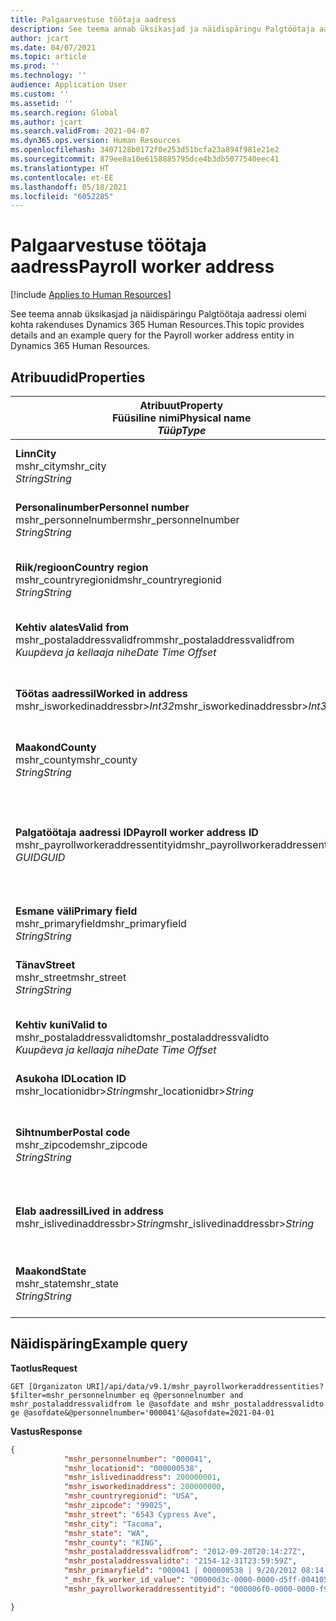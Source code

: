 ```yaml
---
title: Palgaarvestuse töötaja aadress
description: See teema annab üksikasjad ja näidispäringu Palgtöötaja aadressi olemi kohta rakenduses Dynamics 365 Human Resources.
author: jcart
ms.date: 04/07/2021
ms.topic: article
ms.prod: ''
ms.technology: ''
audience: Application User
ms.custom: ''
ms.assetid: ''
ms.search.region: Global
ms.author: jcart
ms.search.validFrom: 2021-04-07
ms.dyn365.ops.version: Human Resources
ms.openlocfilehash: 3407128b0172f0e253d51bcfa23a894f981e21e2
ms.sourcegitcommit: 879ee8a10e6158885795dce4b3db5077540eec41
ms.translationtype: HT
ms.contentlocale: et-EE
ms.lasthandoff: 05/18/2021
ms.locfileid: "6052285"
---
```

# <a name="payroll-worker-address"></a><span data-ttu-id="c375b-103">Palgaarvestuse töötaja aadress</span><span class="sxs-lookup"><span data-stu-id="c375b-103">Payroll worker address</span></span>

[!include [Applies to Human Resources](../includes/applies-to-hr.md)]

<span data-ttu-id="c375b-104">See teema annab üksikasjad ja näidispäringu Palgtöötaja aadressi olemi kohta rakenduses Dynamics 365 Human Resources.</span><span class="sxs-lookup"><span data-stu-id="c375b-104">This topic provides details and an example query for the Payroll worker address entity in Dynamics 365 Human Resources.</span></span>

## <a name="properties"></a><span data-ttu-id="c375b-105">Atribuudid</span><span class="sxs-lookup"><span data-stu-id="c375b-105">Properties</span></span>

| <span data-ttu-id="c375b-106">Atribuut</span><span class="sxs-lookup"><span data-stu-id="c375b-106">Property</span></span><br><span data-ttu-id="c375b-107">**Füüsiline nimi**</span><span class="sxs-lookup"><span data-stu-id="c375b-107">**Physical name**</span></span><br><span data-ttu-id="c375b-108">**_Tüüp_**</span><span class="sxs-lookup"><span data-stu-id="c375b-108">**_Type_**</span></span> | <span data-ttu-id="c375b-109">Kasuta</span><span class="sxs-lookup"><span data-stu-id="c375b-109">Use</span></span> | <span data-ttu-id="c375b-110">Kirjeldus</span><span class="sxs-lookup"><span data-stu-id="c375b-110">Description</span></span> |
| --- | --- | --- |
| <span data-ttu-id="c375b-111">**Linn**</span><span class="sxs-lookup"><span data-stu-id="c375b-111">**City**</span></span><br><span data-ttu-id="c375b-112">mshr_city</span><span class="sxs-lookup"><span data-stu-id="c375b-112">mshr_city</span></span><br><span data-ttu-id="c375b-113">*String*</span><span class="sxs-lookup"><span data-stu-id="c375b-113">*String*</span></span> | <span data-ttu-id="c375b-114">Kirjutuskaitstud</span><span class="sxs-lookup"><span data-stu-id="c375b-114">Read-only</span></span><br><span data-ttu-id="c375b-115">Nõutav</span><span class="sxs-lookup"><span data-stu-id="c375b-115">Required</span></span> | <span data-ttu-id="c375b-116">Määratletud linna aadress.</span><span class="sxs-lookup"><span data-stu-id="c375b-116">The city defined for the address.</span></span>   |
| <span data-ttu-id="c375b-117">**Personalinumber**</span><span class="sxs-lookup"><span data-stu-id="c375b-117">**Personnel number**</span></span><br><span data-ttu-id="c375b-118">mshr_personnelnumber</span><span class="sxs-lookup"><span data-stu-id="c375b-118">mshr_personnelnumber</span></span><br><span data-ttu-id="c375b-119">*String*</span><span class="sxs-lookup"><span data-stu-id="c375b-119">*String*</span></span> | <span data-ttu-id="c375b-120">Kirjutuskaitstud</span><span class="sxs-lookup"><span data-stu-id="c375b-120">Read-only</span></span><br><span data-ttu-id="c375b-121">Nõutav</span><span class="sxs-lookup"><span data-stu-id="c375b-121">Required</span></span> | <span data-ttu-id="c375b-122">Töötaja kordumatu personalinumber.</span><span class="sxs-lookup"><span data-stu-id="c375b-122">The employee's unique personnel number.</span></span>  |
| <span data-ttu-id="c375b-123">**Riik/regioon**</span><span class="sxs-lookup"><span data-stu-id="c375b-123">**Country region**</span></span><br><span data-ttu-id="c375b-124">mshr_countryregionid</span><span class="sxs-lookup"><span data-stu-id="c375b-124">mshr_countryregionid</span></span><br><span data-ttu-id="c375b-125">*String*</span><span class="sxs-lookup"><span data-stu-id="c375b-125">*String*</span></span> | <span data-ttu-id="c375b-126">Kirjutuskaitstud</span><span class="sxs-lookup"><span data-stu-id="c375b-126">Read-only</span></span><br><span data-ttu-id="c375b-127">Nõutav</span><span class="sxs-lookup"><span data-stu-id="c375b-127">Required</span></span> | <span data-ttu-id="c375b-128">Defineeritud riigi või regiooni aadress</span><span class="sxs-lookup"><span data-stu-id="c375b-128">The country region defined for the address</span></span>  |
| <span data-ttu-id="c375b-129">**Kehtiv alates**</span><span class="sxs-lookup"><span data-stu-id="c375b-129">**Valid from**</span></span><br><span data-ttu-id="c375b-130">mshr_postaladdressvalidfrom</span><span class="sxs-lookup"><span data-stu-id="c375b-130">mshr_postaladdressvalidfrom</span></span><br><span data-ttu-id="c375b-131">*Kuupäeva ja kellaaja nihe*</span><span class="sxs-lookup"><span data-stu-id="c375b-131">*Date Time Offset*</span></span> | <span data-ttu-id="c375b-132">Kirjutuskaitstud</span><span class="sxs-lookup"><span data-stu-id="c375b-132">Read-only</span></span> <br><span data-ttu-id="c375b-133">Nõutav</span><span class="sxs-lookup"><span data-stu-id="c375b-133">Required</span></span> | <span data-ttu-id="c375b-134">Aadressi kehtimise alguskuupäev.</span><span class="sxs-lookup"><span data-stu-id="c375b-134">The date the address is valid from.</span></span> |
| <span data-ttu-id="c375b-135">**Töötas aadressil**</span><span class="sxs-lookup"><span data-stu-id="c375b-135">**Worked in address**</span></span><br><span data-ttu-id="c375b-136">mshr_isworkedinaddressbr>*Int32*</span><span class="sxs-lookup"><span data-stu-id="c375b-136">mshr_isworkedinaddressbr>*Int32*</span></span> | <span data-ttu-id="c375b-137">Kirjutuskaitstud</span><span class="sxs-lookup"><span data-stu-id="c375b-137">Read-only</span></span><br><span data-ttu-id="c375b-138">Nõutav</span><span class="sxs-lookup"><span data-stu-id="c375b-138">Required</span></span> | <span data-ttu-id="c375b-139">Näitab, kas aadress on töötaja töökohaks.</span><span class="sxs-lookup"><span data-stu-id="c375b-139">Denotes if the address is where the employee works.</span></span> |
| <span data-ttu-id="c375b-140">**Maakond**</span><span class="sxs-lookup"><span data-stu-id="c375b-140">**County**</span></span><br><span data-ttu-id="c375b-141">mshr_county</span><span class="sxs-lookup"><span data-stu-id="c375b-141">mshr_county</span></span><br><span data-ttu-id="c375b-142">*String*</span><span class="sxs-lookup"><span data-stu-id="c375b-142">*String*</span></span> | <span data-ttu-id="c375b-143">Kirjutuskaitstud</span><span class="sxs-lookup"><span data-stu-id="c375b-143">Read-only</span></span><br><span data-ttu-id="c375b-144">Nõutav</span><span class="sxs-lookup"><span data-stu-id="c375b-144">Required</span></span> | <span data-ttu-id="c375b-145">Määratletud riigi aadress.</span><span class="sxs-lookup"><span data-stu-id="c375b-145">The county defined for the address.</span></span>  |
| <span data-ttu-id="c375b-146">**Palgatöötaja aadressi ID**</span><span class="sxs-lookup"><span data-stu-id="c375b-146">**Payroll worker address ID**</span></span><br><span data-ttu-id="c375b-147">mshr_payrollworkeraddressentityid</span><span class="sxs-lookup"><span data-stu-id="c375b-147">mshr_payrollworkeraddressentityid</span></span><br><span data-ttu-id="c375b-148">*GUID*</span><span class="sxs-lookup"><span data-stu-id="c375b-148">*GUID*</span></span> | <span data-ttu-id="c375b-149">Nõutav</span><span class="sxs-lookup"><span data-stu-id="c375b-149">Required</span></span><br><span data-ttu-id="c375b-150">Süsteemi loodud</span><span class="sxs-lookup"><span data-stu-id="c375b-150">System generated</span></span> | <span data-ttu-id="c375b-151">Süsteemi loodud GUID-väärtus aadressi kordumatuks tuvastamiseks.</span><span class="sxs-lookup"><span data-stu-id="c375b-151">A system-generated GUID value to uniquely identify the address.</span></span>  |
| <span data-ttu-id="c375b-152">**Esmane väli**</span><span class="sxs-lookup"><span data-stu-id="c375b-152">**Primary field**</span></span><br><span data-ttu-id="c375b-153">mshr_primaryfield</span><span class="sxs-lookup"><span data-stu-id="c375b-153">mshr_primaryfield</span></span><br><span data-ttu-id="c375b-154">*String*</span><span class="sxs-lookup"><span data-stu-id="c375b-154">*String*</span></span> | <span data-ttu-id="c375b-155">Kirjutuskaitstud</span><span class="sxs-lookup"><span data-stu-id="c375b-155">Read-only</span></span><br><span data-ttu-id="c375b-156">Nõutav</span><span class="sxs-lookup"><span data-stu-id="c375b-156">Required</span></span> |  |
| <span data-ttu-id="c375b-157">**Tänav**</span><span class="sxs-lookup"><span data-stu-id="c375b-157">**Street**</span></span><br><span data-ttu-id="c375b-158">mshr_street</span><span class="sxs-lookup"><span data-stu-id="c375b-158">mshr_street</span></span><br><span data-ttu-id="c375b-159">*String*</span><span class="sxs-lookup"><span data-stu-id="c375b-159">*String*</span></span> | <span data-ttu-id="c375b-160">Kirjutuskaitstud</span><span class="sxs-lookup"><span data-stu-id="c375b-160">Read-only</span></span><br><span data-ttu-id="c375b-161">Nõutav</span><span class="sxs-lookup"><span data-stu-id="c375b-161">Required</span></span> | <span data-ttu-id="c375b-162">Aadressis määratletud tänav.</span><span class="sxs-lookup"><span data-stu-id="c375b-162">The street defined for the address.</span></span> |
| <span data-ttu-id="c375b-163">**Kehtiv kuni**</span><span class="sxs-lookup"><span data-stu-id="c375b-163">**Valid to**</span></span><br><span data-ttu-id="c375b-164">mshr_postaladdressvalidto</span><span class="sxs-lookup"><span data-stu-id="c375b-164">mshr_postaladdressvalidto</span></span><br><span data-ttu-id="c375b-165">*Kuupäeva ja kellaaja nihe*</span><span class="sxs-lookup"><span data-stu-id="c375b-165">*Date Time Offset*</span></span> | <span data-ttu-id="c375b-166">Kirjutuskaitstud</span><span class="sxs-lookup"><span data-stu-id="c375b-166">Read-only</span></span> <br><span data-ttu-id="c375b-167">Nõutav</span><span class="sxs-lookup"><span data-stu-id="c375b-167">Required</span></span> | <span data-ttu-id="c375b-168">Aadressi kehtimise lõpukuupäev.</span><span class="sxs-lookup"><span data-stu-id="c375b-168">The date the address is valid to.</span></span>  |
| <span data-ttu-id="c375b-169">**Asukoha ID**</span><span class="sxs-lookup"><span data-stu-id="c375b-169">**Location ID**</span></span><br><span data-ttu-id="c375b-170">mshr_locationidbr>*String*</span><span class="sxs-lookup"><span data-stu-id="c375b-170">mshr_locationidbr>*String*</span></span> | <span data-ttu-id="c375b-171">Kirjutuskaitstud</span><span class="sxs-lookup"><span data-stu-id="c375b-171">Read-only</span></span> <br><span data-ttu-id="c375b-172">Nõutav</span><span class="sxs-lookup"><span data-stu-id="c375b-172">Required</span></span> | <span data-ttu-id="c375b-173">Aadressi ID.</span><span class="sxs-lookup"><span data-stu-id="c375b-173">The ID for the address.</span></span>  |
| <span data-ttu-id="c375b-174">**Sihtnumber**</span><span class="sxs-lookup"><span data-stu-id="c375b-174">**Postal code**</span></span><br><span data-ttu-id="c375b-175">mshr_zipcode</span><span class="sxs-lookup"><span data-stu-id="c375b-175">mshr_zipcode</span></span><br><span data-ttu-id="c375b-176">*String*</span><span class="sxs-lookup"><span data-stu-id="c375b-176">*String*</span></span> | <span data-ttu-id="c375b-177">Kirjutuskaitstud</span><span class="sxs-lookup"><span data-stu-id="c375b-177">Read-only</span></span> <br><span data-ttu-id="c375b-178">Nõutav</span><span class="sxs-lookup"><span data-stu-id="c375b-178">Required</span></span> |<span data-ttu-id="c375b-179">Töötaja jaoks määratletud ID-number.</span><span class="sxs-lookup"><span data-stu-id="c375b-179">The identification number defined for the employee.</span></span>  |
| <span data-ttu-id="c375b-180">**Elab aadressil**</span><span class="sxs-lookup"><span data-stu-id="c375b-180">**Lived in address**</span></span><br><span data-ttu-id="c375b-181">mshr_islivedinaddressbr>*String*</span><span class="sxs-lookup"><span data-stu-id="c375b-181">mshr_islivedinaddressbr>*String*</span></span> | <span data-ttu-id="c375b-182">Kirjutuskaitstud</span><span class="sxs-lookup"><span data-stu-id="c375b-182">Read-only</span></span><br><span data-ttu-id="c375b-183">Nõutav</span><span class="sxs-lookup"><span data-stu-id="c375b-183">Required</span></span> | <span data-ttu-id="c375b-184">Näitab, kas aadress on töötaja elukohaks.</span><span class="sxs-lookup"><span data-stu-id="c375b-184">Denotes if the address is where the employee lives.</span></span> |
| <span data-ttu-id="c375b-185">**Maakond**</span><span class="sxs-lookup"><span data-stu-id="c375b-185">**State**</span></span><br><span data-ttu-id="c375b-186">mshr_state</span><span class="sxs-lookup"><span data-stu-id="c375b-186">mshr_state</span></span><br><span data-ttu-id="c375b-187">*String*</span><span class="sxs-lookup"><span data-stu-id="c375b-187">*String*</span></span> | <span data-ttu-id="c375b-188">Kirjutuskaitstud</span><span class="sxs-lookup"><span data-stu-id="c375b-188">Read-only</span></span><br><span data-ttu-id="c375b-189">Nõutav</span><span class="sxs-lookup"><span data-stu-id="c375b-189">Required</span></span> | <span data-ttu-id="c375b-190">Aadressis määratletud maakond.</span><span class="sxs-lookup"><span data-stu-id="c375b-190">The state defined for the address.</span></span>  |

## <a name="example-query"></a><span data-ttu-id="c375b-191">Näidispäring</span><span class="sxs-lookup"><span data-stu-id="c375b-191">Example query</span></span>

<span data-ttu-id="c375b-192">**Taotlus**</span><span class="sxs-lookup"><span data-stu-id="c375b-192">**Request**</span></span>

```http
GET [Organizaton URI]/api/data/v9.1/mshr_payrollworkeraddressentities?$filter=mshr_personnelnumber eq @personnelnumber and mshr_postaladdressvalidfrom le @asofdate and mshr_postaladdressvalidto ge @asofdate&@personnelnumber='000041'&@asofdate=2021-04-01
```

<span data-ttu-id="c375b-193">**Vastus**</span><span class="sxs-lookup"><span data-stu-id="c375b-193">**Response**</span></span>

```json
{
            "mshr_personnelnumber": "000041",
            "mshr_locationid": "000000538",
            "mshr_islivedinaddress": 200000001,
            "mshr_isworkedinaddress": 200000000,
            "mshr_countryregionid": "USA",
            "mshr_zipcode": "99025",
            "mshr_street": "6543 Cypress Ave",
            "mshr_city": "Tacoma",
            "mshr_state": "WA",
            "mshr_county": "KING",
            "mshr_postaladdressvalidfrom": "2012-09-20T20:14:27Z",
            "mshr_postaladdressvalidto": "2154-12-31T23:59:59Z",
            "mshr_primaryfield": "000041 | 000000538 | 9/20/2012 08:14:27 pm",
            "_mshr_fk_worker_id_value": "00000d3c-0000-0000-d5ff-004105000000",
            "mshr_payrollworkeraddressentityid": "000006f0-0000-0000-f90f-014105000000"

}
```
